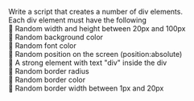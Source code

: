 Write a script that creates a number of div elements.
</br>Each div element must have the following
</br> Random width and height between 20px and 100px
</br> Random background color
</br> Random font color
</br> Random position on the screen (position:absolute)
</br> A strong element with text "div" inside the div
</br> Random border radius
</br> Random border color
</br> Random border width between 1px and 20px

